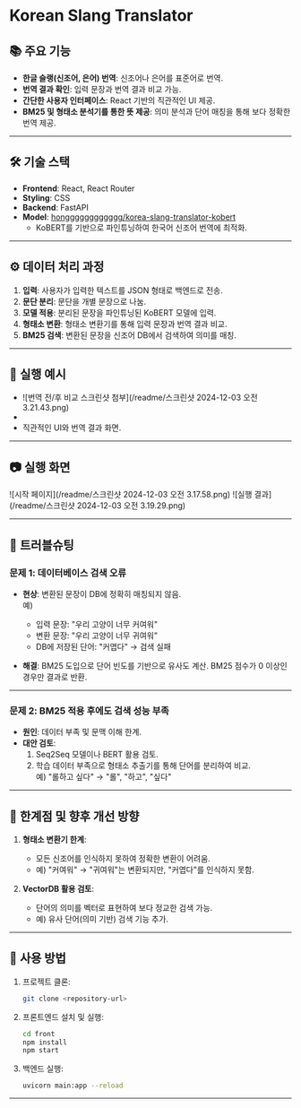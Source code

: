 # Korean Slang Translator

## 📚 주요 기능
- **한글 슬랭(신조어, 은어) 번역**: 신조어나 은어를 표준어로 번역.
- **번역 결과 확인**: 입력 문장과 번역 결과 비교 가능.
- **간단한 사용자 인터페이스**: React 기반의 직관적인 UI 제공.
- **BM25 및 형태소 분석기를 통한 뜻 제공**: 의미 분석과 단어 매칭을 통해 보다 정확한 번역 제공.

---

## 🛠️ 기술 스택
- **Frontend**: React, React Router
- **Styling**: CSS
- **Backend**: FastAPI
- **Model**: [hongggggggggggg/korea-slang-translator-kobert](https://huggingface.co/hongggggggggggg/korea-slang-translator-kobert)  
  - KoBERT를 기반으로 파인튜닝하여 한국어 신조어 번역에 최적화.

---

## ⚙️ 데이터 처리 과정
1. **입력**: 사용자가 입력한 텍스트를 JSON 형태로 백엔드로 전송.
2. **문단 분리**: 문단을 개별 문장으로 나눔.
3. **모델 적용**: 분리된 문장을 파인튜닝된 KoBERT 모델에 입력.
4. **형태소 변환**: 형태소 변환기를 통해 입력 문장과 번역 결과 비교.
5. **BM25 검색**: 변환된 문장을 신조어 DB에서 검색하여 의미를 매칭.

---

## 🐾 실행 예시
 - ![번역 전/후 비교 스크린샷 첨부](/readme/스크린샷 2024-12-03 오전 3.21.43.png)
- 
- 직관적인 UI와 번역 결과 화면.

---

## 📷 실행 화면
![시작 페이지](/readme/스크린샷 2024-12-03 오전 3.17.58.png)
![실행 결과](/readme/스크린샷 2024-12-03 오전 3.19.29.png)

---


## 🚧 트러블슈팅
### 문제 1: 데이터베이스 검색 오류
- **현상**: 변환된 문장이 DB에 정확히 매칭되지 않음.  
  예)  
  - 입력 문장: "우리 고양이 너무 커여워"  
  - 변환 문장: "우리 고양이 너무 귀여워"  
  - DB에 저장된 단어: "커엽다" → 검색 실패  

- **해결**: BM25 도입으로 단어 빈도를 기반으로 유사도 계산. BM25 점수가 0 이상인 경우만 결과로 반환.

---

### 문제 2: BM25 적용 후에도 검색 성능 부족
- **원인**: 데이터 부족 및 문맥 이해 한계.
- **대안 검토**:  
  1. Seq2Seq 모델이나 BERT 활용 검토.
  2. 학습 데이터 부족으로 형태소 추출기를 통해 단어를 분리하여 비교.  
     예) "롤하고 싶다" → "롤", "하고", "싶다"

---

## 🔎 한계점 및 향후 개선 방향
1. **형태소 변환기 한계**:  
   - 모든 신조어를 인식하지 못하여 정확한 변환이 어려움.  
   - 예) "커여워" → "귀여워"는 변환되지만, "커엽다"를 인식하지 못함.

2. **VectorDB 활용 검토**:  
   - 단어의 의미를 벡터로 표현하여 보다 정교한 검색 가능.  
   - 예) 유사 단어(의미 기반) 검색 기능 추가.

---

## 📌 사용 방법
1. 프로젝트 클론:  
   ```bash
   git clone <repository-url>
   ```

2.	프론트엔드 설치 및 실행:
    ```bash
    cd front
    npm install
    npm start
    ```
3. 	백엔드 실행:
     ```bash
    uvicorn main:app --reload
    ```
---

